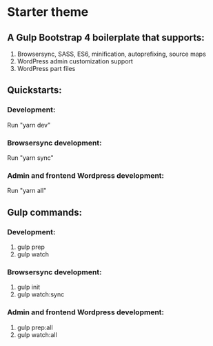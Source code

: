 # Starter theme

## A Gulp Bootstrap 4 boilerplate that supports:

1. Browsersync, SASS, ES6, minification, autoprefixing, source maps
2. WordPress admin customization support
3. WordPress part files

## Quickstarts:

### Development:

Run "yarn dev"

### Browsersync development:

Run "yarn sync"

### Admin and frontend Wordpress development:

Run "yarn all"

## Gulp commands:

### Development:

1. gulp prep
2. gulp watch

### Browsersync development:

1. gulp init
2. gulp watch:sync

### Admin and frontend Wordpress development:

1. gulp prep:all
2. gulp watch:all